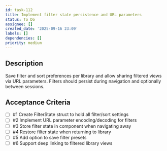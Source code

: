 ```yaml
---
id: task-112
title: Implement filter state persistence and URL parameters
status: To Do
assignee: []
created_date: '2025-09-16 23:09'
labels: []
dependencies: []
priority: medium
---
```


## Description

Save filter and sort preferences per library and allow sharing filtered views via URL parameters. Filters should persist during navigation and optionally between sessions.

## Acceptance Criteria
<!-- AC:BEGIN -->
- [ ] #1 Create FilterState struct to hold all filter/sort settings
- [ ] #2 Implement URL parameter encoding/decoding for filters
- [ ] #3 Store filter state in component when navigating away
- [ ] #4 Restore filter state when returning to library
- [ ] #5 Add option to save filter presets
- [ ] #6 Support deep linking to filtered library views
<!-- AC:END -->
